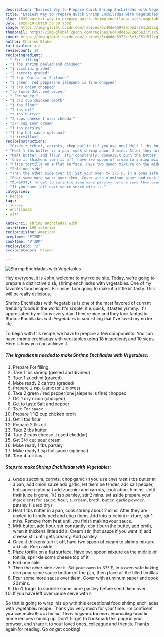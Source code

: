 ```yaml
---
description: "Easiest Way to Prepare Quick Shrimp Enchiladas with Vegetables"
title: "Easiest Way to Prepare Quick Shrimp Enchiladas with Vegetables"
slug: 1839-easiest-way-to-prepare-quick-shrimp-enchiladas-with-vegetables
date: 2020-10-18T18:58:30.935Z
image: https://img-global.cpcdn.com/recipes/6c40dde6972ed5e3/751x532cq70/shrimp-enchiladas-with-vegetables-recipe-main-photo.jpg
thumbnail: https://img-global.cpcdn.com/recipes/6c40dde6972ed5e3/751x532cq70/shrimp-enchiladas-with-vegetables-recipe-main-photo.jpg
cover: https://img-global.cpcdn.com/recipes/6c40dde6972ed5e3/751x532cq70/shrimp-enchiladas-with-vegetables-recipe-main-photo.jpg
author: Charles Blake
ratingvalue: 3.2
reviewcount: 14
recipeingredient:
- " For filling"
- "1 lbs shrimp peeled and divined"
- "1 zucchini graded"
- "2 carrots graded"
- "2 tsp. Garlic or 2 cloves"
- "2 green  red pepperone jalepeno is fine chopped"
- "1 dry onion chopped"
- "to taste Salt and pepper"
- " For sauce "
- "1 1/2 cup chicken broth"
- "1 tbs flour"
- "2 tbs oil"
- "2 tbs butter"
- "2 cups cheese I used cheddar"
- "3/4 cup sour cream"
- "1 tbs parsley"
- "1 tsp hot sauce optional"
- "4 tortillas"
recipeinstructions:
- "Grade zucchini, carrots, chop garlic (if you use one) Melt 1 tbs butter in a pan, add onion sauté add garlic, let them be tender, add salt pepper, hot sauce (optional) add zucchini and carrots, cook about 5 mins. Until their juice is gone, 1/2 tsp parsley, stir 2 mins. set aside prepare your ingredients for sauce: flour, s. cream, broth, butter, garlic powder, parsley (I used dry)"
- "Heat 1 tbs butter in a pan, cook shrimp about 2 mins. After they are cooled to handle peel and chop them. Add into zucchini mixture, stir 1 mins. Remove from heat until you finish making your sauce."
- "Melt butter, add flour, stir constantly, don&#39;t burn the butter, add broth, when it thickens little add s. Cream stir, (hot sauce if you want it) add cheese stir until gets creamy. Add parsley."
- "Once it thickens turn it off, have two spoon of cream to shrimp mixture and stir. Keep aside"
- "Place tortilla on a flat surface. Have two spoon mixture on the middle of tortilla, sprinkle some cheese top of it"
- "Fold one side"
- "Then the other side over it. Set your oven to 375 F, in a oven safe baking dish pour some sauce bottom of the pan, then place all the filled tortillas"
- "Pour some more sauce over them. Cover with aluminum paper and cook 20 mins."
- "Don&#39;t forget to sprinkle some more parsley before send them oven."
- "If you have left over sauce serve with it."
categories:
- Recipe
tags:
- shrimp
- enchiladas
- with

katakunci: shrimp enchiladas with 
nutrition: 105 calories
recipecuisine: American
preptime: "PT20M"
cooktime: "PT38M"
recipeyield: "2"
recipecategory: Dinner

---
```



![Shrimp Enchiladas with Vegetables](https://img-global.cpcdn.com/recipes/6c40dde6972ed5e3/751x532cq70/shrimp-enchiladas-with-vegetables-recipe-main-photo.jpg)

Hey everyone, it is John, welcome to my recipe site. Today, we're going to prepare a distinctive dish, shrimp enchiladas with vegetables. One of my favorites food recipes. For mine, I am going to make it a little bit tasty. This will be really delicious.

Shrimp Enchiladas with Vegetables is one of the most favored of current trending foods in the world. It's simple, it is quick, it tastes yummy. It's appreciated by millions every day. They're nice and they look fantastic. Shrimp Enchiladas with Vegetables is something that I've loved my entire life.




To begin with this recipe, we have to prepare a few components. You can have shrimp enchiladas with vegetables using 18 ingredients and 10 steps. Here is how you can achieve it.

<!--inarticleads1-->

##### The ingredients needed to make Shrimp Enchiladas with Vegetables:

1. Prepare  For filling:
1. Take 1 lbs shrimp (peeled and divined)
1. Take 1 zucchini (graded)
1. Make ready 2 carrots (graded)
1. Prepare 2 tsp. Garlic (or 2 cloves)
1. Take 2 green / red pepper(one jalepeno is fine) chopped
1. Get 1 dry onion (chopped)
1. Get to taste Salt and pepper
1. Take  For sauce :
1. Prepare 1 1/2 cup chicken broth
1. Get 1 tbs flour
1. Prepare 2 tbs oil
1. Take 2 tbs butter
1. Take 2 cups cheese (I used cheddar)
1. Get 3/4 cup sour cream
1. Make ready 1 tbs parsley
1. Make ready 1 tsp hot sauce (optional)
1. Take 4 tortillas




<!--inarticleads2-->

##### Steps to make Shrimp Enchiladas with Vegetables:

1. Grade zucchini, carrots, chop garlic (if you use one) Melt 1 tbs butter in a pan, add onion sauté add garlic, let them be tender, add salt pepper, hot sauce (optional) add zucchini and carrots, cook about 5 mins. Until their juice is gone, 1/2 tsp parsley, stir 2 mins. set aside prepare your ingredients for sauce: flour, s. cream, broth, butter, garlic powder, parsley (I used dry)
1. Heat 1 tbs butter in a pan, cook shrimp about 2 mins. After they are cooled to handle peel and chop them. Add into zucchini mixture, stir 1 mins. Remove from heat until you finish making your sauce.
1. Melt butter, add flour, stir constantly, don&#39;t burn the butter, add broth, when it thickens little add s. Cream stir, (hot sauce if you want it) add cheese stir until gets creamy. Add parsley.
1. Once it thickens turn it off, have two spoon of cream to shrimp mixture and stir. Keep aside
1. Place tortilla on a flat surface. Have two spoon mixture on the middle of tortilla, sprinkle some cheese top of it
1. Fold one side
1. Then the other side over it. Set your oven to 375 F, in a oven safe baking dish pour some sauce bottom of the pan, then place all the filled tortillas
1. Pour some more sauce over them. Cover with aluminum paper and cook 20 mins.
1. Don&#39;t forget to sprinkle some more parsley before send them oven.
1. If you have left over sauce serve with it.




So that is going to wrap this up with this exceptional food shrimp enchiladas with vegetables recipe. Thank you very much for your time. I'm confident you can make this at home. There is gonna be more interesting food in home recipes coming up. Don't forget to bookmark this page in your browser, and share it to your loved ones, colleague and friends. Thanks again for reading. Go on get cooking!
